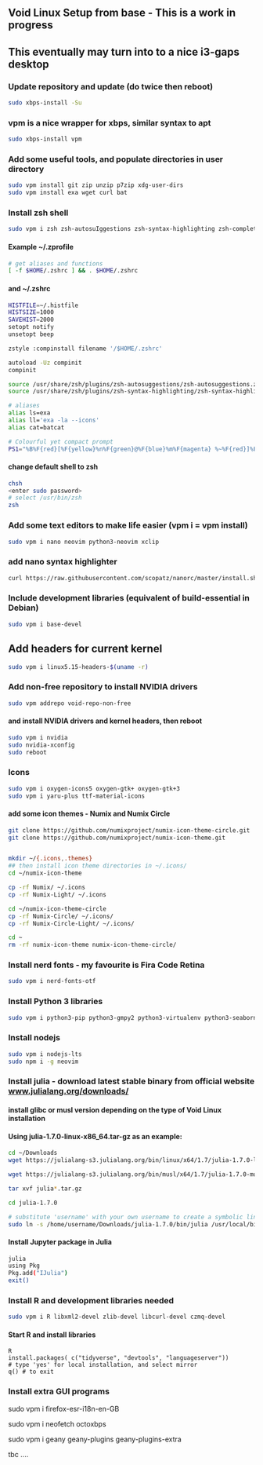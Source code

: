 ## Void Linux Setup from base - This is a work in progress
## This eventually may turn into to a nice i3-gaps desktop
### Update repository and update (do twice then reboot)
```sh
sudo xbps-install -Su
```
### vpm is a nice wrapper for xbps, similar syntax to apt
```sh
sudo xbps-install vpm
```
### Add some useful tools, and populate directories in user directory 
```sh
sudo vpm install git zip unzip p7zip xdg-user-dirs
sudo vpm install exa wget curl bat
```
### Install zsh shell
```sh
sudo vpm i zsh zsh-autosuIggestions zsh-syntax-highlighting zsh-completions
```
#### Example ~/.zprofile
```sh
# get aliases and functions
[ -f $HOME/.zshrc ] && . $HOME/.zshrc
```
#### and ~/.zshrc
```sh
HISTFILE=~/.histfile
HISTSIZE=1000
SAVEHIST=2000
setopt notify
unsetopt beep

zstyle :compinstall filename '/$HOME/.zshrc'

autoload -Uz compinit
compinit

source /usr/share/zsh/plugins/zsh-autosuggestions/zsh-autosuggestions.zsh
source /usr/share/zsh/plugins/zsh-syntax-highlighting/zsh-syntax-highlighting.zsh

# aliases
alias ls=exa
alias ll='exa -la --icons'
alias cat=batcat

# Colourful yet compact prompt
PS1="%B%F{red}[%F{yellow}%n%F{green}@%F{blue}%m%F{magenta} %~%F{red}]%F{white} %b"
```
#### change default shell to zsh
```sh
chsh
<enter sudo password>
# select /usr/bin/zsh
zsh
```
### Add some text editors to make life easier (vpm i = vpm install)
```sh
sudo vpm i nano neovim python3-neovim xclip
```
### add nano syntax highlighter
```sh
curl https://raw.githubusercontent.com/scopatz/nanorc/master/install.sh | sh
```
### Include development libraries (equivalent of build-essential in Debian)
```sh
sudo vpm i base-devel
```
## Add headers for current kernel
```sh
sudo vpm i linux5.15-headers-$(uname -r)
```
### Add non-free repository to install NVIDIA drivers
```sh
sudo vpm addrepo void-repo-non-free 
```
#### and install NVIDIA drivers and kernel headers, then reboot
```sh
sudo vpm i nvidia
sudo nvidia-xconfig
sudo reboot
```
### Icons
```sh
sudo vpm i oxygen-icons5 oxygen-gtk+ oxygen-gtk+3
sudo vpm i yaru-plus ttf-material-icons
```
#### add some icon themes - Numix and Numix Circle
```sh
git clone https://github.com/numixproject/numix-icon-theme-circle.git
git clone https://github.com/numixproject/numix-icon-theme.git


mkdir ~/{.icons,.themes}
## then install icon theme directories in ~/.icons/
cd ~/numix-icon-theme

cp -rf Numix/ ~/.icons
cp -rf Numix-Light/ ~/.icons

cd ~/numix-icon-theme-circle
cp -rf Numix-Circle/ ~/.icons/
cp -rf Numix-Circle-Light/ ~/.icons/

cd ~
rm -rf numix-icon-theme numix-icon-theme-circle/
```
### Install nerd fonts - my favourite is Fira Code Retina
```sh
sudo vpm i nerd-fonts-otf
```
### Install Python 3 libraries
```sh
sudo vpm i python3-pip python3-gmpy2 python3-virtualenv python3-seaborn python3-scikit-learn python3-jupyter python3-sympy
```
### Install nodejs
```sh
sudo vpm i nodejs-lts
sudo npm i -g neovim
```
### Install julia - download latest stable binary from official website www.julialang.org/downloads/

#### install glibc or musl version depending on the type of Void Linux installation
#### Using julia-1.7.0-linux-x86_64.tar-gz as an example:
```sh
cd ~/Downloads
wget https://julialang-s3.julialang.org/bin/linux/x64/1.7/julia-1.7.0-linux-x86_64.tar.gz # for glibc, or

wget https://julialang-s3.julialang.org/bin/musl/x64/1.7/julia-1.7.0-musl-x86_64.tar.gz # for musl

tar xvf julia*.tar.gz

cd julia-1.7.0

# substitute 'username' with your own username to create a symbolic link
sudo ln -s /home/username/Downloads/julia-1.7.0/bin/julia /usr/local/bin/julia
```
#### Install Jupyter package in Julia
```sh
julia
using Pkg
Pkg.add("IJulia")
exit()
```
### Install R and development libraries needed
```sh
sudo vpm i R libxml2-devel zlib-devel libcurl-devel czmq-devel
```
#### Start R and install libraries
```
R
install.packages( c("tidyverse", "devtools", "languageserver"))
# type 'yes' for local installation, and select mirror
q() # to exit
```
### Install extra GUI programs

sudo vpm i firefox-esr-i18n-en-GB 

sudo vpm i neofetch octoxbps

sudo vpm i geany geany-plugins geany-plugins-extra

tbc ....

